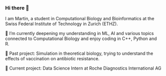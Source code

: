 ### Hi there 👋

I am Martin, a student in Computational Biology and Bioinformatics at the Swiss Federal Institute of Technology in Zurich (ETHZ). 

🌱 I’m currently deepening my understanding in ML, AI and various topics connected to Computational Biology and enjoy coding in C++, Python and R.

📝 Past project: Simulation in theoretical biology, trying to understand the effects of vaccination on antibiotic resistance.

📝 Current project: Data Science Intern at Roche Diagnostics International AG
